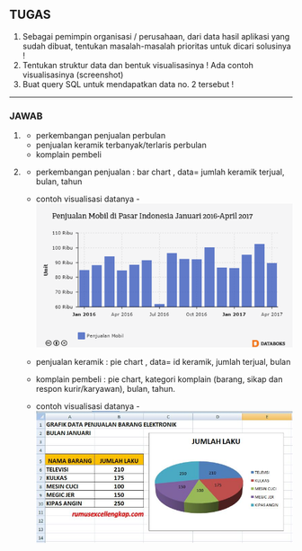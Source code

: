 ## TUGAS
1. Sebagai pemimpin organisasi / perusahaan, dari data hasil aplikasi yang sudah dibuat, tentukan masalah-masalah prioritas untuk dicari solusinya !
2. Tentukan struktur data dan bentuk visualisasinya ! Ada contoh visualisasinya (screenshot)
3. Buat query SQL untuk mendapatkan data no. 2 tersebut !

---

### JAWAB
1.  - perkembangan penjualan perbulan
    - penjualan keramik terbanyak/terlaris perbulan
    - komplain pembeli

2.  - perkembangan penjualan : bar chart , data= jumlah keramik terjual, bulan, tahun
    - contoh visualisasi datanya
    -![Tambah Data](https://github.com/NormalikaShandi/IF214002/blob/main/pertemuan%2014/img/bar%20chart%20penjualan.png "Tambah Data")
    
    - penjualan keramik : pie chart , data= id keramik, jumlah terjual, bulan
    - komplain pembeli : pie chart, kategori komplain (barang, sikap dan respon kurir/karyawan), bulan, tahun.
    - contoh visualisasi datanya
    -![Tambah Data](https://github.com/NormalikaShandi/IF214002/blob/main/pertemuan%2014/img/Contoh%202%20grafik%20pie.JPG "Tambah Data")
